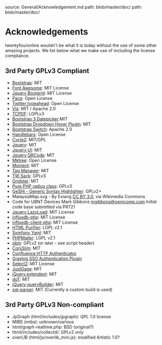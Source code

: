 source: General/Acknowledgement.md
path: blob/master/doc/
path: blob/master/doc/

# Acknowledgements

twentyfouronline wouldn't be what it is today without the use of some other amazing projects.
We list below what we make use of including the license compliance.

## 3rd Party GPLv3 Compliant

- [Bootstrap](http://getbootstrap.com/): MIT
- [Font Awesome](http://fontawesome.io/icons/): MIT License
- [Jquery Bootgrid](http://www.jquery-bootgrid.com/): MIT License
- [Pace](https://github.com/HubSpot/pace): Open License
- [Twitter typeahead](https://github.com/corejavascript/typeahead.js): Open License
- [Vis](http://visjs.org/): MIT / Apache 2.0
- [TCPDF](http://www.tcpdf.org): LGPLv3
- [Bootstrap 3 Datepicker](http://eonasdan.github.io/bootstrap-datetimepicker/):MIT
- [Bootstrap Dropdown Hover Plugin](https://github.com/CWSpear/bootstrap-hover-dropdown): MIT
- [Bootstrap Switch](http://www.bootstrap-switch.org/): Apache 2.0
- [Handlebars](http://handlebarsjs.com/): Open License
- [Cycle2](http://jquery.malsup.com/cycle2/): MIT/GPL
- [Jquery](https://jquery.com/): MIT
- [Jquery UI](https://jqueryui.com/): MIT
- [Jquery QRCode](http://larsjung.de/jquery-qrcode/): MIT
- [Mktree](http://www.mattkruse.com/javascript/mktree/): Open License
- [Moment](http://momentjs.com/): MIT
- [Tag Manager](http://soliantconsulting.github.io/tagmanager/): MIT
- [TW Sack](https://code.google.com/p/tw-sack/): GPLv3
- [Gridster](http://gridster.net/): MIT
- [Pure PHP radius class](http://developer.sysco.ch/php/): GPLv3
- [GeSHi - Generic Syntax Highlighter](http://qbnz.com/highlighter/): GPLv2+
- MalaysiaMap.svg - By Exiang [CC BY 3.0](http://creativecommons.org/licenses/by/3.0), via Wikimedia Commons
- Code for UBNT Devices Mark Gibbons <mgibbons@oemcomp.com> Initial code base submitted via PR721
- [Jquery LazyLoad](http://www.appelsiini.net/projects/lazyload): MIT License
- [influxdb-php](https://github.com/influxdb/influxdb-php): MIT License
- [influxdb-client-php](https://github.com/influxdata/influxdb-client-php): MIT License
- [HTML Purifier](http://htmlpurifier.org/): LGPL v2.1
- [Symfony Yaml](https://github.com/symfony/yaml): MIT
- [PHPMailer](https://github.com/PHPMailer/PHPMailer): LGPL v2.1
- [pbin](https://github.com/glensc/pbin): GPLv2 (or later - see script header)
- [CorsSlim](https://github.com/palanik/CorsSlim): MIT
- [Confluence HTTP Authenticator](https://github.com/chauth/confluence_http_authenticator)
- [Graylog SSO Authentication Plugin](https://github.com/Graylog2/graylog-plugin-auth-sso)
- [Select2](https://select2.org): MIT License
- [JustGage](http://justgage.com): MIT
- [jQuery.extendext](https://github.com/mistic100/jQuery.extendext): MIT
- [doT](https://github.com/olado/doT): MIT
- [jQuery-queryBuilder](https://github.com/mistic100/jQuery-QueryBuilder/): MIT
- [sql-parser](https://github.com/mistic100/sql-parser/): MIT (Currently a custom build is used)

## 3rd Party GPLv3 Non-compliant

- JpGraph (html/includes/jpgraph): QPL 1.0 license
- MIBS (mibs): unknown/various
- html/graph-realtime.php: BSD (original?)
- html/includes/collectd/: GPLv2 only
- overLIB (html/js/overlib_mini.js): modified Artistic 1.0?




